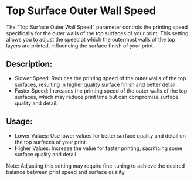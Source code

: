 Top Surface Outer Wall Speed
====

The "Top Surface Outer Wall Speed" parameter controls the printing speed specifically for the outer walls of the top surfaces of your print. This setting allows you to adjust the speed at which the outermost walls of the top layers are printed, influencing the surface finish of your print.

Description:
--

- Slower Speed: Reduces the printing speed of the outer walls of the top surfaces, resulting in higher quality surface finish and better detail.
- Faster Speed: Increases the printing speed of the outer walls of the top surfaces, which may reduce print time but can compromise surface quality and detail.

Usage:
--

- Lower Values: Use lower values for better surface quality and detail on the top surfaces of your print.
- Higher Values: Increase the value for faster printing, sacrificing some surface quality and detail.

Note: Adjusting this setting may require fine-tuning to achieve the desired balance between print speed and surface quality.